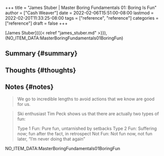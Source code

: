 +++
title = "James Stuber | Master Boring Fundamentals 01: Boring Is Fun"
author = ["Cash Weaver"]
date = 2022-02-06T15:51:00-08:00
lastmod = 2022-02-20T11:33:25-08:00
tags = ["reference", "reference"]
categories = ["reference"]
draft = false
+++

[James Stuber]({{< relref "james_stuber.md" >}}), (NO_ITEM_DATA:MasterBoringFundamentals01BoringFun)


## Summary {#summary}


## Thoughts {#thoughts}


## Notes {#notes}

> We go to incredible lengths to avoid actions that we know are good for us.

<!--quoteend-->

> Ski enthusiast Tim Peck shows us that there are actually two types of fun:
>
> Type 1 Fun: Pure fun, untarnished by setbacks
> Type 2 Fun: Suffering now; fun after the fact, in retrospect
> Not Fun: Not fun now, not fun later, “I’m never doing that again”

<style>.csl-entry{text-indent: -1.5em; margin-left: 1.5em;}</style><div class="csl-bib-body">
  <div class="csl-entry">NO_ITEM_DATA:MasterBoringFundamentals01BoringFun</div>
</div>
